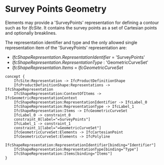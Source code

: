 Survey Points Geometry
======================

Elements may provide a 'SurveyPoints' representation for defining a contour such as for _IfcSite_. It contains the survey points as a set of Cartesian points and optionally breaklines.

The representation identifier and type and the only allowed single representation item of the 'SurveyPoints' representation are:

* _IfcShapeRepresentation_._RepresentationIdentifier_ = 'SurveyPoints'
* _IfcShapeRepresentation_._RepresentationType_ : 'GeometricCurveSet'
* _IfcShapeRepresentation_._Items_ = _IfcGeometricCurveSet_

```
concept {
    IfcSite:Representation -> IfcProductDefinitionShape
    IfcProductDefinitionShape:Representations -> IfcShapeRepresentation
    IfcShapeRepresentation:ContextOfItems -> IfcGeometricRepresentationContext
    IfcShapeRepresentation:RepresentationIdentifier -> IfcLabel_0
    IfcShapeRepresentation:RepresentationType -> IfcLabel_1
    IfcShapeRepresentation:Items -> IfcGeometricCurveSet
    IfcLabel_0 -> constraint_0
    constraint_0[label="=SurveyPoints"]
    IfcLabel_1 -> constraint_1
    constraint_1[label="=GeometricCurveSet"]
    IfcGeometricCurveSet:Elements -> IfcCartesianPoint
    IfcGeometricCurveSet:Elements -> IfcPolyline
    IfcShapeRepresentation:RepresentationIdentifier[binding="Identifier"]
    IfcShapeRepresentation:RepresentationType[binding="Type"]
    IfcShapeRepresentation:Items[binding="Items"]
}
```
